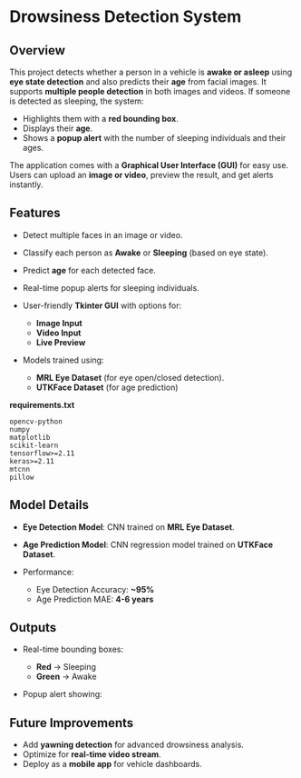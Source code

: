 # **Drowsiness Detection System**

## **Overview**

This project detects whether a person in a vehicle is **awake or asleep** using **eye state detection** and also predicts their **age** from facial images. It supports **multiple people detection** in both images and videos.
If someone is detected as sleeping, the system:

* Highlights them with a **red bounding box**.
* Displays their **age**.
* Shows a **popup alert** with the number of sleeping individuals and their ages.

The application comes with a **Graphical User Interface (GUI)** for easy use.
Users can upload an **image or video**, preview the result, and get alerts instantly.


## **Features**

* Detect multiple faces in an image or video.
* Classify each person as **Awake** or **Sleeping** (based on eye state).
* Predict **age** for each detected face.
* Real-time popup alerts for sleeping individuals.
* User-friendly **Tkinter GUI** with options for:

  * **Image Input**
  * **Video Input**
  * **Live Preview**
* Models trained using:

  * **MRL Eye Dataset** (for eye open/closed detection).
  * **UTKFace Dataset** (for age prediction)



**requirements.txt**

```
opencv-python
numpy
matplotlib
scikit-learn
tensorflow>=2.11
keras>=2.11
mtcnn
pillow
```


## **Model Details**

* **Eye Detection Model**: CNN trained on **MRL Eye Dataset**.
* **Age Prediction Model**: CNN regression model trained on **UTKFace Dataset**.
* Performance:

  * Eye Detection Accuracy: **\~95%**
  * Age Prediction MAE: **4-6 years**


## **Outputs**

* Real-time bounding boxes:

  * **Red** → Sleeping
  * **Green** → Awake
* Popup alert showing:


## **Future Improvements**

* Add **yawning detection** for advanced drowsiness analysis.
* Optimize for **real-time video stream**.
* Deploy as a **mobile app** for vehicle dashboards.


